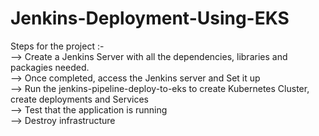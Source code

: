 # Jenkins-Deployment-Using-EKS  
Steps for the project :-  
--> Create a Jenkins Server with all the dependencies, libraries and packagies needed.  
--> Once completed, access the Jenkins server and Set it up  
--> Run the jenkins-pipeline-deploy-to-eks to create Kubernetes Cluster, create deployments and Services  
--> Test that the application is running   
--> Destroy infrastructure  
